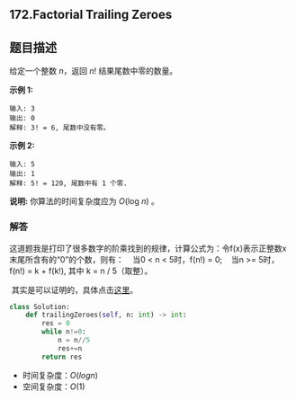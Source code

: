 ## 172.Factorial Trailing Zeroes

## 题目描述

给定一个整数 *n*，返回 *n*! 结果尾数中零的数量。

**示例 1:**

```
输入: 3
输出: 0
解释: 3! = 6, 尾数中没有零。
```

**示例 2:**

```
输入: 5
输出: 1
解释: 5! = 120, 尾数中有 1 个零.
```

**说明:** 你算法的时间复杂度应为 *O*(log *n*) 。



### 解答

​	这道题我是打印了很多数字的阶乘找到的规律，计算公式为：令f(x)表示正整数x末尾所含有的“0”的个数，则有：    当0 \< n < 5时，f(n!) = 0;    当n >= 5时，f(n!) = k + f(k!), 其中 k = n / 5（取整）。

​	其实是可以证明的，具体点击[这里](https://www.cnblogs.com/hutonm/p/5624996.html)。

```python
class Solution:
    def trailingZeroes(self, n: int) -> int:
        res = 0
        while n!=0:
            n = n//5
            res+=n
        return res
```

- 时间复杂度：$O(logn)$
- 空间复杂度：$O(1)$

